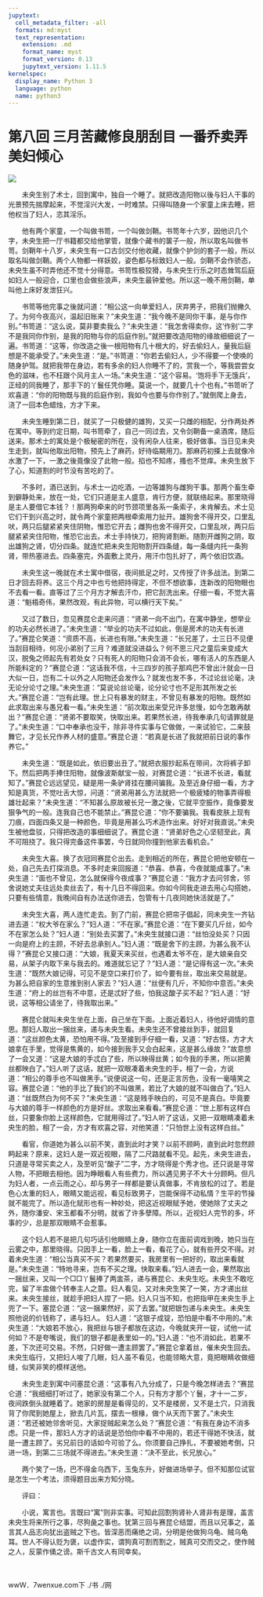 ```yaml
---
jupytext:
  cell_metadata_filter: -all
  formats: md:myst
  text_representation:
    extension: .md
    format_name: myst
    format_version: 0.13
    jupytext_version: 1.11.5
kernelspec:
  display_name: Python 3
  language: python
  name: python3
---
```

# 第八回 三月苦藏修良朋刮目 一番乔卖弄美妇倾心

![](image/cover.jpg)

　　未央生别了术士，回到寓中，独自一个睡了。就把改造阳物以後与妇人干事的光景预先揣摩起来，不觉淫兴大发，一时难禁。只得叫随身一个家童上床去睡，把他权当了妇人，恣其淫乐。

　　他有两个家童，一个叫做书笥，一个叫做剑鞘。书笥年十六岁，因他识几个字，未央生把一厅书籍都交给他掌管，就像个藏书的箧子一般，所以取名叫做书笥。剑鞘年十八岁，未央生有一口古剑交付他收藏，就像个护剑的套子一般，所以取名叫做剑鞘。两个人物都一样妖姣，姿色都与标致妇人一般。剑鞘不会作骄态，未央生虽不时弄他还不觉十分得意。书笥性极狡猾，与未央生行乐之时态耸驾后庭如妇人一般迎合，口里也会做些浪声，未央生最钟爱他。所以这一晚不用剑鞘，单叫他上床好发泄狂兴。

　　书笥等他完事之後就问道：“相公这一向单爱妇人，厌弃男子，把我们抛撇久了。为何今夜高兴，温起旧账来？”未央生道：“我今晚不是同你干事，是与你作别。”书笥道：“这么说，莫非要卖我么？”未央生道：“我怎舍得卖你，这‘作别’二字不是我同你作别，是我的阳物与你的后庭作别。”就把要改造阳物的缘故细细说了一遍。书笥道：“这等，你改造之後一根阳物有几十根大的，好去偷妇人，量我后庭想是不能承受了。”未央生道：“是。”书笥道：“你若去偷妇人，少不得要一个使唤的随身护驾。就把我带在身边，若有多余的妇人你睡不了的，赏我一个，等我尝尝女色的滋味，也不枉跟个风月主人一场。”未央生道：“这个容易。‘饱将手下无饿兵’，正经的同我睡了，那手下的丫鬟任凭你睡。莫说一个，就要几十个也有。”书笥听了欢喜道：“你的阳物既与我的后庭作别，我如今也要与你作别了。”就倒爬上身去，浇了一回本色蜡烛，方才下来。

　　未央生睡到第二日，就买了一只极健的雄狗，又买一只雌的相配，分作两处养在寓中。等到约定日期，叫书笥牵了，自己一同过去，又令剑鞘备一桌酒席，随后送来。那术士的寓处是个极秘密的所在，没有闲杂人往来，极好做事。当日见未央生走到，就叫他取出阳物，预先上了麻药，好待临期用刀。那麻药初搽上去就像冷水激了一下，一激之後竟像没了此物一般。掐也不知疼，搔也不觉痒。未央生放下了心，知道割的时节没有苦吃的了。

　　不多时，酒已送到，与术士一边吃酒，一边等雄狗与雌狗干事。那两个畜生牵到僻静处来，放在一处，它们只道是主人盛意，肯行方便，就联络起来。那里晓得是主人要借它本钱？！那两狗牵来的时节颈项里各系一条索子，未肯解去。术士见它们干到兴高之时，就令两个家童把两根牵索用力扯开。雄狗舍不得开交，口里乱吠，两只后腿紧紧夹住阴物，惟恐它开去；雌狗也舍不得开交，口里乱吠，两只后腿紧紧夹住阳物，惟恐它出去。术士手持快刀，把狗肾割断。随割开雌狗之阴，取出雄狗之肾，切分四条。就连忙把未央生阳物割开四条缝，每一条缝内托一条狗肾，带热塞进去。四条塞完，外面敷上灵丹，用汗巾包扎好了，两个依旧饮酒。

　　未央生这一晚就在术士寓中借宿，夜间抵足之时，又传授了许多战法。到第二日才回去将养。这三个月之中也亏他把持得定，不但不想欲事，连新改的阳物眼也不去看一看。直等过了三个月方才解去汗巾，把它刮洗出来。仔细一看，不觉大喜道：“魁梧奇伟，果然改观，有此异物，可以横行天下矣。”

　　又过了数日，忽见赛昆仑走来问道：“贤弟一向不出门，在寓中静坐，想举业的功夫必然长进了。”未央生道：“举业的功夫不过如此，倒是房术的功夫有长进了。”赛昆仑笑道：“资质不高，长进也有限。”未央生道：“长兄差了，士三日不见便当刮目相待，何况小弟别了三月？难道就没进益么？何不思三尺之童后来变成大汉，脱兔之师起先有若处女？只有死人的阳物只会消不会长，哪有活人的东西是人所能料定的？”赛昆仑道：“这话我不信，十三四岁的孩子那鸡巴不曾出汁就会一日大似一日，岂有二十以外之人阳物还会发作么？就发也发不多，不过论丝论毫，决无论分论寸之理。”未央生道：“莫说论丝论毫，论分论寸也不足形其所发之长大。”赛昆仑道：“岂有此理。世上只有暴发的财主，不曾见有暴发的阳物。既然如此求取出来与愚兄看一看。”未央生道：“前次取出来受兄许多怠慢，如今怎敢再献出？”赛昆仑道：“贤弟不要取笑，快取出来。若果然长进，待我奉承几句请罪就是了。”未央生道：“口中奉承也没干，除非寻件实事与它做做，一来试验它，二来鼓舞它，才见长兄作养人材的盛意。”赛昆仑道：“若真是长进了我就把前日说的事作养它。”

　　未央生道：“既是如此，依旧要出丑了。”就把衣服抄起系在带间，次将裤子卸下。然后把两手捧住阳物，就像波斯献宝一般，对赛昆仑道：“长进不长进，看就知了。”赛昆仑远远望见，疑是用一条驴肾挂在腰间骗我。及至近身仔细一看，方才知是真货，不觉吐舌大惊，问道：“贤弟用甚么方法就把一个极疲矮的物事弄得极雄壮起来？”未央生道：“不知甚么原故被长兄一激之後，它就平空振作，竟像要发狠争气的一般。连我自己也不能禁止。”赛昆仑道：“你不要骗我。我看皮肤上现有刀痕，四面四条又是一种颜色，毕竟是用甚么巧术造作出来。好好对我直说。”未央生被他盘驳，只得把改造的事细细说了。赛昆仑道：“贤弟好色之心坚韧至此，真不可阻挠了。我只得完备这件事罢，今日就同你撞到他家去看机会。”

　　未央生大喜。换了衣冠同赛昆仑出去。走到相近的所在，赛昆仑把他安顿在一处，自己先去打探消息。不多时走来回报道：“恭喜、恭喜，今夜就能成事了。”未央生道：“面也不曾见，怎么就保得今夜成事？”赛昆仑道：“我方才去问邻舍，邻舍说她丈夫往远处卖丝去了，有十几日不得回来。你如今同我走进去用心勾搭她，只要有些情意，我晚间自有办法送你进去，包管有十几夜同她快活就是了。”

　　未央生大喜，两人连忙走去。到了门前，赛昆仑把帘子倡起，同未央生一齐钻进去道：“权大爷在家么？”妇人道：“不在家。”赛昆仑道：“在下要买几斤丝，如今不在家怎么处？”妇人道：“别处去买罢了。”未央生就接口道：“丝怕没处买？只因一向是府上的主顾，不好去总承别人。”妇人道：“既是舍下的主顾，为甚么我不认得？”赛昆仑又接口道：“大娘，我夏天来买丝，也遇着太爷不在，是大娘亲自交易，从架子内取下来与我去的。难道就忘记了？”妇人道：“是记得有这一次。”未央生道：“既然大娘记得，可见不是空口来打价了，如今要有丝，取出来交易就是。为甚么把自家的生意推到别人家去？”妇人道：“丝便有几斤，不知你中意否。”未央生道：“府上的丝岂有不中意，还是忒好了些，怕我这酸子买不起？”妇人道：“好说，这等相公请坐了，待我取出来。”

　　赛昆仑就叫未央生坐在上面，自己坐在下面。上面近着妇人，待他好调情的意思。那妇人取出一捆丝来，递与未央生看。未央生还不曾接丝到手，就回复道：“这丝颜色太黄，恐怕用不得。”及至接到手仔细一看，又道：“好古怪，方才大娘拿在手里，觉得是焦黄的，如今接到我手又会白起来，这是甚么缘故？”故意想了一会又道：“这是大娘的手忒白了些，所以映得丝黄；如今我的手黑，所以把黄丝都映白了。”妇人听了这话，就把一双眼凑着未央生的手，相了一会，方说道：“相公的尊手也不叫做黑手。”说便说这一句，还是正言厉色，没有一毫嘻笑之容。赛昆仑道：“他的手比了我们的不叫做黑，若比了大娘的就不叫做白了。”妇人道：“丝既然白为何不买？”未央生道：“这是贱手映白的，可见不是真白。毕竟要与大娘的尊手一样颜色的方是好丝。求取出来看看。”赛昆仑道：“世上那有这样白丝，只要象你脸上这样颜色，它就用得过了。”妇人听了这话，又把一双眼睛凑着未央生的脸，相了一会，方才有欢喜之容，对他笑道：“只怕世上没有这样白丝。”

　　看官，你道她为甚么以前不笑，直到此时才笑？以前不顾眄，直到此时忽然顾眄起来？原来，这妇人是一双近视眼，隔了二尺路就看不见。起先，未央生进去，只道是寻常买卖之人，及至听见“酸子”二字，方才晓得是个秀才也。还只说是寻常人物，不把眼去相他。因为睁眼看人有些费力，所以遇见男子不大十分顾眄。但凡为妇人者，一点云雨之心，却与男子一样都是要认真做事，不肯放松的过了。若是色心太重的妇人，眼睛又能远视，看见标致男子，岂能保得不动私情？生平的节操就不能完了。所以造化赋形也有一种妙处，把这近视眼赋予她，使她除了丈夫之外，随你潘安、宋玉都看不分明，就省了许多孽障。所以，近视妇人完节的多，坏事的少，总是那双眼睛不会惹事。

　　这个妇人若不是把几句巧话引他眼睛上身，随你立在面前调戏到晚，她只当在云雾之中，那里晓得。只因手上一看，脸上一看，看花了心，就有些开交不得。对着未央生道：“相公当真买不买？若果然要买，我房里有一把好的，取出来看就是。”未央生道：“特地寻来，岂有不买之理。快取来看。”妇人进去一会，果然取出一捆丝来，又叫一个□□丫鬟捧了两盅茶，递与赛昆仑、未央生吃。未央生不敢吃完，留了半盅做个转奉主人之意。妇人看见，又对未央生笑了一笑，方才递出丝来。未央生接丝，就趁手把妇人捏了一把。妇人只当不知，也把指甲在未央生手上兜了一下。塞昆仑道：“这一捆果然好，买了去罢。”就把银包递与未央生。未央生照他说的价钱称了，递与妇人。 妇人道：“这银子成锭，恐怕是中看不中用的。”未央生道：“大娘若不放心，我把丝与银子都放在这边，今晚就夹开一锭，试他一试何如？不是夸嘴说，我们的银子都是表里如一的。”妇人道：“也不消如此，若果不差，下次还可交易。不然，只好做一遭主顾罢了。”赛昆仑拿着丝，催未央生回去。未央生临行，又把妇人唆了几眼，妇人虽不看见，也能领略大意，竟把眼睛收做细缝，似笑非笑的模样送他。

　　未央生走到寓中问塞昆仑道：“这事有八九分成了，只是今晚怎样进去？”赛昆仑道：“我细细打听过了，她家没有第二个人，只有方才那个丫鬟，才十一二岁，夜间跌倒头就睡着了。她家的房屋是看得见的，又不是楼房，又不是土穴，只消我背了你爬到她屋上，掀去几片瓦，摆去一根椽，做个从天而下罢了。”未央生道：“若还被她邻舍听见，大家捉贼起来怎么处？”赛昆仑道：“有我在身边不消多虑。只是一件，那妇人方才的话说是恐怕你中看不中用的，若还干得她不快活，就是一遭主顾了。劣兄前日的话如今可验了么。你须要自己挣扎，不要被她考倒，只进一场，到第二三场就不得进去。”未央生道：“决不至此，长兄放心。”

　　两个笑了一场，巴不得金乌西下，玉兔东升，好做进场举子。但不知那位试官是怎生一个考法，须得题目出来方知分晓。

　　评曰：

　　小说，寓言也。言既曰“寓”则非实事。可知此回割狗肾补人肾非有是理，盖言未央生将来所行之事，尽狗彘之事也。犹第三回与赛昆仑结盟，而且以兄事之，盖言其人品志向犹出盗贼之下也。皆深恶而痛绝之词，分明是他做狗乌龟、贼乌龟耳。世人不得认贬为褒，以虚作实，谓狗真可割而割之，贼真可交而交之，使作贼之人，反蒙作俑之谤。斯千古文人有同幸矣。

　　

wwＷ．7wenxue.com下 ./书 ./网

